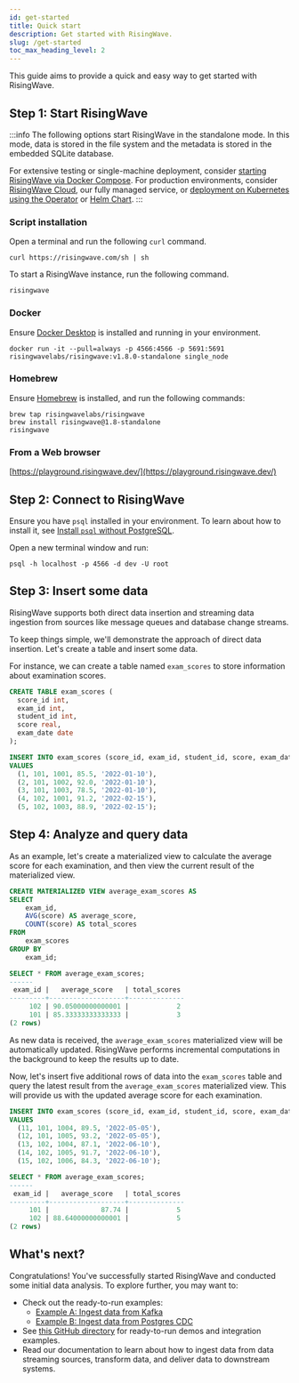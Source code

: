 ```yaml
---
id: get-started
title: Quick start
description: Get started with RisingWave.
slug: /get-started
toc_max_heading_level: 2
---
```

<head>
  <link rel="canonical" href="https://docs.risingwave.com/docs/current/get-started/" />
</head>

This guide aims to provide a quick and easy way to get started with RisingWave.

## Step 1: Start RisingWave

:::info
The following options start RisingWave in the standalone mode. In this mode, data is stored in the file system and the metadata is stored in the embedded SQLite database. 

For extensive testing or single-machine deployment, consider [starting RisingWave via Docker Compose](/deploy/risingwave-docker-compose.md). For production environments, consider [RisingWave Cloud](/deploy/risingwave-cloud.md), our fully managed service, or [deployment on Kubernetes using the Operator](/deploy/risingwave-kubernetes.md) or [Helm Chart](/deploy/deploy-k8s-helm.md).
:::

### Script installation

Open a terminal and run the following `curl` command.

```shell
curl https://risingwave.com/sh | sh
```

To start a RisingWave instance, run the following command. 

```shell
risingwave
```

### Docker

Ensure [Docker Desktop](https://docs.docker.com/get-docker/) is installed and running in your environment.

```shell
docker run -it --pull=always -p 4566:4566 -p 5691:5691 risingwavelabs/risingwave:v1.8.0-standalone single_node
```

### Homebrew

Ensure [Homebrew](https://brew.sh/) is installed, and run the following commands:

```shell
brew tap risingwavelabs/risingwave
brew install risingwave@1.8-standalone
risingwave
```

### From a Web browser

[https://playground.risingwave.dev/](https://playground.risingwave.dev/)

## Step 2: Connect to RisingWave

Ensure you have `psql` installed in your environment. To learn about how to install it, see [Install `psql` without PostgreSQL](/guides/install-psql-without-full-postgres.md).

Open a new terminal window and run:

```shell
psql -h localhost -p 4566 -d dev -U root
```

## Step 3: Insert some data

RisingWave supports both direct data insertion and streaming data ingestion from sources like message queues and database change streams.

To keep things simple, we'll demonstrate the approach of direct data insertion. Let's create a table and insert some data.

For instance, we can create a table named `exam_scores` to store information about examination scores.

```sql title="Create the table"
CREATE TABLE exam_scores (
  score_id int,
  exam_id int,
  student_id int,
  score real,
  exam_date date
);
```

```sql title="Insert five rows of data"
INSERT INTO exam_scores (score_id, exam_id, student_id, score, exam_date)
VALUES
  (1, 101, 1001, 85.5, '2022-01-10'),
  (2, 101, 1002, 92.0, '2022-01-10'),
  (3, 101, 1003, 78.5, '2022-01-10'),
  (4, 102, 1001, 91.2, '2022-02-15'),
  (5, 102, 1003, 88.9, '2022-02-15');
```

## Step 4: Analyze and query data

As an example, let's create a materialized view to calculate the average score for each examination, and then view the current result of the materialized view.

```sql title="Create a materialized view"
CREATE MATERIALIZED VIEW average_exam_scores AS
SELECT
    exam_id,
    AVG(score) AS average_score,
    COUNT(score) AS total_scores
FROM
    exam_scores
GROUP BY
    exam_id;
```

```sql title="Query the current result"
SELECT * FROM average_exam_scores;
------
 exam_id |   average_score   | total_scores 
---------+-------------------+--------------
     102 | 90.05000000000001 |            2
     101 | 85.33333333333333 |            3
(2 rows)

```

As new data is received, the `average_exam_scores` materialized view will be automatically updated. RisingWave performs incremental computations in the background to keep the results up to date.

Now, let's insert five additional rows of data into the `exam_scores` table and query the latest result from the `average_exam_scores` materialized view. This will provide us with the updated average score for each examination.

```sql title="Insert more data"
INSERT INTO exam_scores (score_id, exam_id, student_id, score, exam_date)
VALUES
  (11, 101, 1004, 89.5, '2022-05-05'),
  (12, 101, 1005, 93.2, '2022-05-05'),
  (13, 102, 1004, 87.1, '2022-06-10'),
  (14, 102, 1005, 91.7, '2022-06-10'),
  (15, 102, 1006, 84.3, '2022-06-10');
```
```sql title="Query the latest result"
SELECT * FROM average_exam_scores;
------
 exam_id |   average_score   | total_scores 
---------+-------------------+--------------
     101 |             87.74 |            5
     102 | 88.64000000000001 |            5
(2 rows)
```

## What's next?

Congratulations! You've successfully started RisingWave and conducted some initial data analysis. To explore further, you may want to: 

- Check out the ready-to-run examples:
  * [Example A: Ingest data from Kafka](https://github.com/risingwavelabs/awesome-stream-processing/blob/main/00-get-started/01-ingest-kafka-data.md)
  * [Example B: Ingest data from Postgres CDC](https://github.com/risingwavelabs/awesome-stream-processing/blob/main/00-get-started/02-ingest-pg-cdc.md)
- See [this GitHub directory](https://github.com/risingwavelabs/risingwave/tree/main/integration_tests) for ready-to-run demos and integration examples.
- Read our documentation to learn about how to ingest data from data streaming sources, transform data, and deliver data to downstream systems.